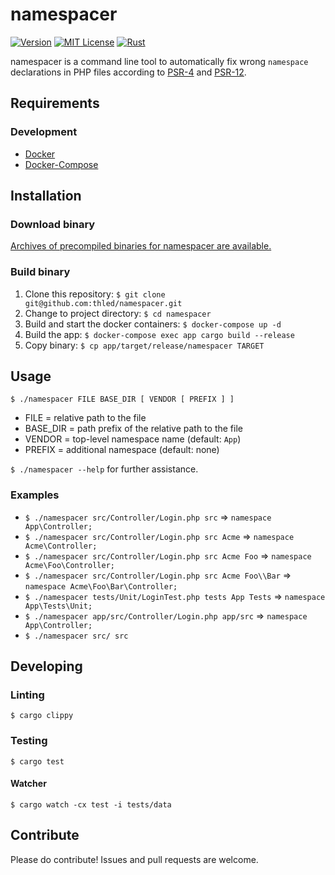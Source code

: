 # namespacer

[![Version][version-badge]][changelog]
[![MIT License][license-badge]][license]
[![Rust][rust-badge]][rust]

namespacer is a command line tool to automatically fix wrong `namespace` declarations in PHP files
according to [PSR-4][psr-4] and [PSR-12][psr-12].

## Requirements

### Development

- [Docker][docker]
- [Docker-Compose][docker-compose]

## Installation

### Download binary

[Archives of precompiled binaries for namespacer are available.][releases]

### Build binary

1. Clone this repository: `$ git clone git@github.com:thled/namespacer.git`
1. Change to project directory: `$ cd namespacer`
1. Build and start the docker containers: `$ docker-compose up -d`
1. Build the app: `$ docker-compose exec app cargo build --release`
1. Copy binary: `$ cp app/target/release/namespacer TARGET`

## Usage

`$ ./namespacer FILE BASE_DIR [ VENDOR [ PREFIX ] ]`

- FILE = relative path to the file
- BASE\_DIR = path prefix of the relative path to the file
- VENDOR = top-level namespace name (default: `App`)
- PREFIX = additional namespace (default: none)

`$ ./namespacer --help` for further assistance.

### Examples

- `$ ./namespacer src/Controller/Login.php src` => `namespace App\Controller;`
- `$ ./namespacer src/Controller/Login.php src Acme` => `namespace Acme\Controller;`
- `$ ./namespacer src/Controller/Login.php src Acme Foo` => `namespace Acme\Foo\Controller;`
- `$ ./namespacer src/Controller/Login.php src Acme Foo\\Bar` => `namespace Acme\Foo\Bar\Controller;`
- `$ ./namespacer tests/Unit/LoginTest.php tests App Tests` => `namespace App\Tests\Unit;`
- `$ ./namespacer app/src/Controller/Login.php app/src` => `namespace App\Controller;`
- `$ ./namespacer src/ src`

## Developing

### Linting

`$ cargo clippy`

### Testing

`$ cargo test`

#### Watcher

`$ cargo watch -cx test -i tests/data`

## Contribute

Please do contribute! Issues and pull requests are welcome.

[version-badge]: https://img.shields.io/badge/version-0.1.3-blue.svg
[changelog]: ./CHANGELOG.md
[license-badge]: https://img.shields.io/badge/license-MIT-blue.svg
[license]: ./LICENSE
[rust-badge]: https://img.shields.io/badge/Rust-1.48-blue.svg
[rust]: https://blog.rust-lang.org/2020/11/19/Rust-1.48.html
[docker]: https://docs.docker.com/install
[docker-compose]: https://docs.docker.com/compose/install
[psr-4]: https://www.php-fig.org/psr/psr-4
[psr-12]: https://www.php-fig.org/psr/psr-12
[releases]: https://github.com/thled/namespacer/releases

